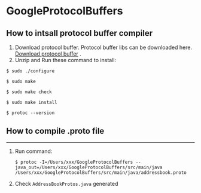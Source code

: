 # GoogleProtocolBuffers

How to intsall protocol buffer compiler
---

1. Download protocol buffer. Protocol buffer libs can be downloaded here. [Download protocol buffer](http://code.google.com/p/protobuf/downloads/list)  .
2. Unzip and Run these command to install:

```
$ sudo ./configure

$ sudo make

$ sudo make check

$ sudo make install

$ protoc --version
```

## How to compile .proto file
---

1. Run command:
   
   ```
   $ protoc -I=/Users/xxx/GoogleProtocolBuffers --java_out=/Users/xxx/GoogleProtocolBuffers/src/main/java /Users/xxx/GoogleProtocolBuffers/src/main/java/addressbook.proto 
   ```
2. Check `AddressBookProtos.java` generated 

